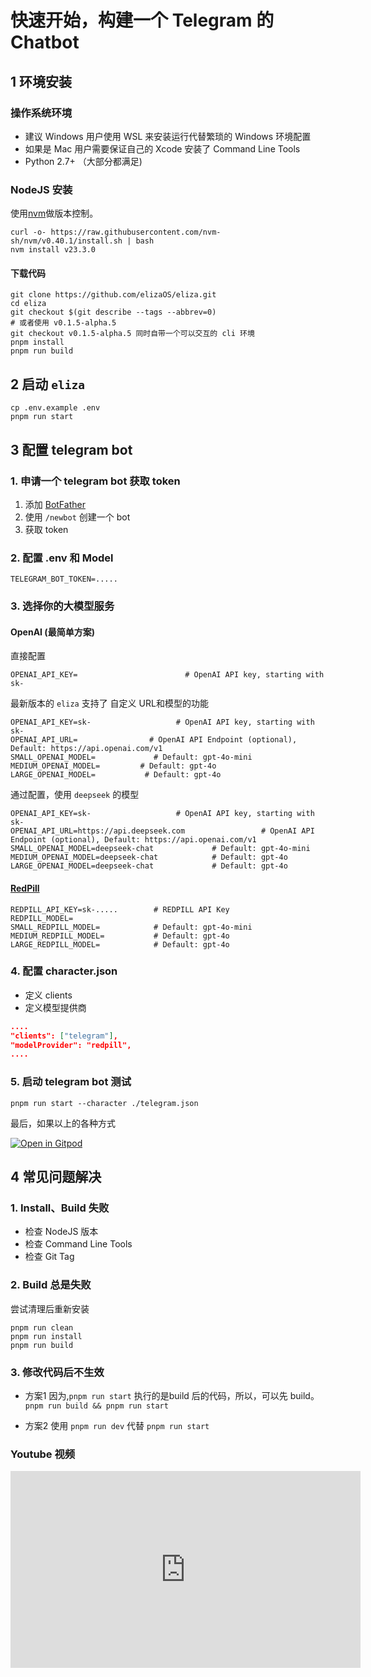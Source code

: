# 快速开始，构建一个 Telegram 的 Chatbot

## 1 环境安装

### 操作系统环境

- 建议 Windows 用户使用 WSL 来安装运行代替繁琐的 Windows 环境配置
- 如果是 Mac 用户需要保证自己的 Xcode 安装了 Command Line Tools
- Python 2.7+ （大部分都满足)

### NodeJS 安装

使用[nvm](https://github.com/nvm-sh/nvm/blob/master/README.md#install--update-script)做版本控制。

```shell
curl -o- https://raw.githubusercontent.com/nvm-sh/nvm/v0.40.1/install.sh | bash
nvm install v23.3.0
```

#### 下载代码

```shell
git clone https://github.com/elizaOS/eliza.git
cd eliza
git checkout $(git describe --tags --abbrev=0) 
# 或者使用 v0.1.5-alpha.5
git checkout v0.1.5-alpha.5 同时自带一个可以交互的 cli 环境
pnpm install 
pnpm run build 
```

## 2 启动 `eliza`

```shell
cp .env.example .env
pnpm run start
```

## 3 配置 telegram bot

### 1. 申请一个 telegram bot 获取 token

1. 添加 [BotFather](https://t.me/botfather)
2. 使用 `/newbot` 创建一个 bot
3. 获取 token

### 2. 配置 .env 和 Model

```shell
TELEGRAM_BOT_TOKEN=.....
```

### 3. 选择你的大模型服务

#### OpenAI (最简单方案)

直接配置

```shell
OPENAI_API_KEY=                        # OpenAI API key, starting with sk-
```

最新版本的 `eliza` 支持了 自定义 URL和模型的功能

```shell
OPENAI_API_KEY=sk-                   # OpenAI API key, starting with sk-
OPENAI_API_URL=                # OpenAI API Endpoint (optional), Default: https://api.openai.com/v1
SMALL_OPENAI_MODEL=             # Default: gpt-4o-mini
MEDIUM_OPENAI_MODEL=         # Default: gpt-4o
LARGE_OPENAI_MODEL=           # Default: gpt-4o
```

通过配置，使用 `deepseek` 的模型

```shell
OPENAI_API_KEY=sk-                   # OpenAI API key, starting with sk-
OPENAI_API_URL=https://api.deepseek.com                 # OpenAI API Endpoint (optional), Default: https://api.openai.com/v1
SMALL_OPENAI_MODEL=deepseek-chat             # Default: gpt-4o-mini
MEDIUM_OPENAI_MODEL=deepseek-chat            # Default: gpt-4o
LARGE_OPENAI_MODEL=deepseek-chat             # Default: gpt-4o
```

#### [RedPill](https://redpill.ai/)

```shell
REDPILL_API_KEY=sk-.....        # REDPILL API Key
REDPILL_MODEL=
SMALL_REDPILL_MODEL=            # Default: gpt-4o-mini
MEDIUM_REDPILL_MODEL=           # Default: gpt-4o
LARGE_REDPILL_MODEL=            # Default: gpt-4o
```

### 4. 配置 character.json

- 定义 clients
- 定义模型提供商

```json
....
"clients": ["telegram"],
"modelProvider": "redpill",
....
```

### 5. 启动 telegram bot 测试

```shell
pnpm run start --character ./telegram.json
```

最后，如果以上的各种方式

[![Open in Gitpod](https://gitpod.io/button/open-in-gitpod.svg)](https://gitpod.io/#https://github.com/elizaos/eliza/tree/main)

## 4 常见问题解决

### 1. **Install、Build 失败**

   - 检查 NodeJS 版本
   - 检查 Command Line Tools
   - 检查 Git Tag

### 2. **Build 总是失败**

   尝试清理后重新安装

```shell
pnpm run clean 
pnpm run install 
pnpm run build 
```

### 3. **修改代码后不生效**

   - 方案1
    因为,`pnpm run start` 执行的是build 后的代码，所以，可以先 build。
    `pnpm run build && pnpm run start`
    
   - 方案2
    使用 `pnpm run dev` 代替 `pnpm run start`

### Youtube 视频

<iframe width="560" height="315" src="https://www.youtube.com/embed/YRJFj6ku63E?si=MtQG0rbp86pGHA8Y" title="YouTube video player" frameborder="0" allow="accelerometer; autoplay; clipboard-write; encrypted-media; gyroscope; picture-in-picture; web-share" referrerpolicy="strict-origin-when-cross-origin" allowfullscreen></iframe>
